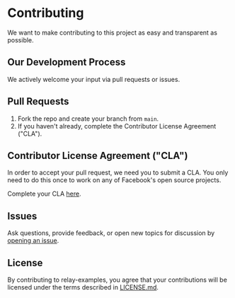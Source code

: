 # Contributing

We want to make contributing to this project as easy and transparent as possible.

## Our Development Process

We actively welcome your input via pull requests or issues.

## Pull Requests

1. Fork the repo and create your branch from `main`.
2. If you haven't already, complete the Contributor License Agreement ("CLA").

## Contributor License Agreement ("CLA")

In order to accept your pull request, we need you to submit a CLA. You only need to do this once to work on any of Facebook's open source projects.

Complete your CLA [here](https://code.facebook.com/cla).

## Issues

Ask questions, provide feedback, or open new topics for discussion by [opening an issue](https://github.com/relayjs/relay-examples/issues).

## License

By contributing to relay-examples, you agree that your contributions will be licensed under the terms described in [LICENSE.md](https://github.com/relayjs/relay-examples/blob/main/LICENSE.md).
